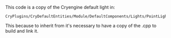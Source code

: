 This code is a copy of the Cryengine default light in:

```
CryPlugins/CryDefaultEntities/Module/DefaultComponents/Lights/PointLightComponent
```

This because to inherit from it's necessary to have a copy of the .cpp to build and link it.